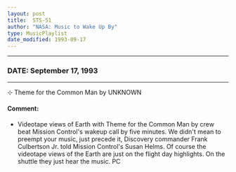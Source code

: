 ```yaml
---
layout: post
title:  STS-51
author: "NASA: Music to Wake Up By"
type: MusicPlaylist
date_modified: 1993-09-17
---
```


----
### DATE: September 17, 1993
----
⊹ Theme for the Common Man by UNKNOWN

#### Comment:
* Videotape views of Earth with Theme for the Common Man by crew beat Mission Control's wakeup call by five minutes. We didn't mean to preempt your music, just precede it, Discovery commander Frank Culbertson Jr. told Mission Control's Susan Helms. Of course the videotape views of the Earth are just on the flight day highlights. On the shuttle they just hear the music. PC
